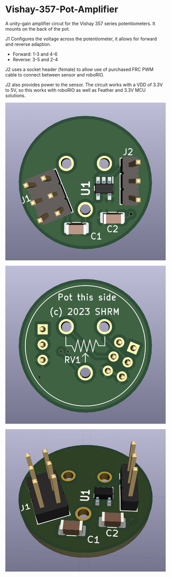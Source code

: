 # Vishay-357-Pot-Amplifier

A unity-gain amplifier circut for the Vishay 357 series potentiometers. It mounts
on the back of the pot.

J1 Configures the voltage across the potentiometer, it allows for forward and
reverse adaption.
- Forward:  1-3 and 4-6
- Reverse:  3-5 and 2-4

J2 uses a socket header (female) to allow use of purchased FRC PWM cable to
connect between sensor and roboRIO.

J2 also provides power to the sensor. The circuit works with a VDD of 3.3V
to 5V, so this works with roboRIO as well as Feather and 3.3V MCU solutions.

![Top View](https://github.com/2468shrm/Vishay-357-Pot-Amplifier/blob/main/Images/Top.png?raw=true)

![Back View](https://github.com/2468shrm/Vishay-357-Pot-Amplifier/blob/main/Images/Back.png?raw=true)

![Iso View](https://github.com/2468shrm/Vishay-357-Pot-Amplifier/blob/main/Images/Iso.png?raw=true)